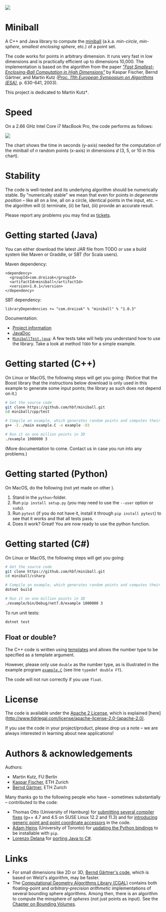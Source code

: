 ![](http://hbf.github.com/miniball/miniball.png)

# Miniball
A C++ and Java library to compute the [miniball](http://en.wikipedia.org/wiki/Bounding_sphere) (a.k.a. _min-circle_, _min-sphere_, _smallest enclosing sphere_, etc.) of a point set.

The code works for points in arbitrary dimension. It runs very fast in low dimensions and is practically efficient up to dimensions 10,000. The implementation is based on the algorithm from the paper _["Fast Smallest-Enclosing-Ball Computation in High Dimensions"](https://raw.githubusercontent.com/hbf/miniball/master/material/seb.pdf)_ by Kaspar Fischer, Bernd Gärtner, and Martin Kutz _([Proc. 11th European Symposium on Algorithms (ESA)](http://citeseerx.ist.psu.edu/viewdoc/summary?doi=10.1.1.90.5783)_, p. 630-641, 2003).

This project is dedicated to Martin Kutz†.

# Speed
On a 2.66 GHz Intel Core i7 MacBook Pro, the code performs as follows:

![](https://hbf.github.io/miniball/times.png)

The chart shows the time in seconds (y-axis) needed for the computation of the miniball of *n* random points (x-axis) in dimensions *d* (3, 5, or 10 in this chart).

# Stability

The code is well-tested and its underlying algorithm should be numerically stable. By "numerically stable" we mean that even for points in _degenerate position_ – like all on a line, all on a circle, identical points in the input, etc. – the algorithm will (i) terminate, (ii) be fast, (iii) provide an accurate result.

Please report any problems you may find as [tickets](https://github.com/hbf/miniball/issues).

# Getting started (Java)

You can either download the latest JAR file from TODO or use a build system like Maven or Graddle, or SBT (for Scala users).

Maven dependency:

```
<dependency>
  <groupId>com.dreizak</groupId>
  <artifactId>miniball</artifactId>
  <version>1.0.1</version>
</dependency>
```

SBT dependency:

    libraryDependencies += "com.dreizak" % "miniball" % "1.0.3"

Documentation:

 * [Project information](http://hbf.github.com/miniball/)
 * [JavaDoc](http://hbf.github.io/miniball/apidocs/com/dreizak/miniball/highdim/Miniball.html)
 * [`MiniballTest.java`](https://github.com/hbf/miniball/blob/wip-java/java/src/test/java/com/dreizak/miniball/highdim/MiniballTest.java): A few tests take will help you understand how to use the library. Take a look at method `TODO` for a simple example.

# Getting started (C++)

On Linux or MacOS, the following steps will get you going: (Notice that the Boost library that the instructions below download is only used in this example to generate some input points; the library as such does not depend on it.)

```bash
# Get the source code
git clone https://github.com/hbf/miniball.git
cd miniball/cpp/test

# Compile an example, which generates random points and computes their miniball
g++ -I../main example.C -o example -O3

# Run it on one million points in 3D
./example 1000000 3
```

(More documentation to come. Contact us in case you run into any problems.)

# Getting started (Python)

On MacOS, do the following (not yet made on other ).

1. Stand in the `python`-folder.
2. Run `pip install setup.py` (you may need to use the `--user` option or `sudo`).
3. Run `pytest` (if you do not have it, install it through `pip install pytest`) to see that it works and that all tests pass.
4. Does it work? Great! You are now ready to use the python function.

# Getting started (C#)

On Linux or MacOS, the following steps will get you going:

```bash
# Get the source code
git clone https://github.com/hbf/miniball.git
cd miniball/csharp

# Compile an example, which generates random points and computes their miniball
dotnet build

# Run it on one million points in 3D
./example/bin/Debug/net7.0/example 1000000 3
```

To run unit tests:

```bash
dotnet test
```

## Float or double?

The C++ code is written using [templates](http://en.wikipedia.org/wiki/C%2B%2B#Templates) and allows the number type to be specified as a template argument.

However, please only use `double` as the number type, as is illustrated in the example program [`example.C`](https://github.com/hbf/miniball/blob/master/cpp/test/example.C) (see line `typedef double FT`).

The code will not run correctly if you use `float`.

# License
The code is available under the [Apache 2 License](http://www.apache.org/licenses/LICENSE-2.0.html), which is explained [here](http://www.tldrlegal.com/license/apache-license-2.0-(apache-2.0).

If you use the code in your project/product, please drop us a note – we are always interested in learning about new applications!

# Authors & acknowledgements

Authors:

 * Martin Kutz, FU Berlin
 * [Kaspar Fischer](http://github.com/hbf), ETH Zurich
 * [Bernd Gärtner](http://www.inf.ethz.ch/personal/gaertner/), ETH Zurich

Many thanks go to the following people who have – sometimes substantially – contributed to the code:


 * Thomas Otto (University of Hamburg) for [submitting several compiler fixes](https://github.com/hbf/miniball/issues/3) (g++ 4.7 and 4.5 on SUSE Linux 12.2 and 11.3) and for [introducing generic point and point coordinate accessors](https://github.com/hbf/miniball/pull/5) in the code.
* [Adam Heins](https://github.com/adamheins) (University of Toronto) for [updating the Python bindings](https://github.com/hbf/miniball/pull/32) to be installable with `pip`.
* [Lorenzo Delana](https://github.com/devel0) for [porting Java to C#](https://github.com/hbf/miniball/pull/34).

# Links
  * For small dimensions like 2D or 3D, [Bernd Gärtner's code](http://www.inf.ethz.ch/personal/gaertner/miniball.html), which is based on Welzl's algorithm, may be faster.
  * The [Computational Geometry Algorithms Library (CGAL)](http://www.cgal.org/) contains both floating-point and _arbitrary-precision arithmetic_ implementations of several bounding sphere algorithms. Among then, there is an algorithm to compute the minsphere of _spheres_ (not just points as input). See the [Chapter on Bounding Volumes](http://www.cgal.org/Manual/latest/doc_html/cgal_manual/Bounding_volumes/Chapter_main.html).
